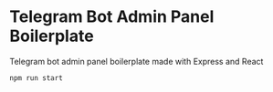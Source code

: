 # Telegram Bot Admin Panel Boilerplate
Telegram bot admin panel boilerplate made with Express and React

<code>npm run start</code>

